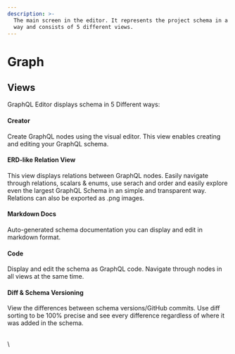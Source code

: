 ```yaml
---
description: >-
  The main screen in the editor. It represents the project schema in a visual
  way and consists of 5 different views.
---
```


# Graph

## Views

GraphQL Editor displays schema in 5 Different ways:

#### Creator

Create GraphQL nodes using the visual editor. This view enables creating and editing your GraphQL schema.

#### ERD-like Relation View

This view displays relations between GraphQL nodes. Easily navigate through relations, scalars & enums, use serach and order and easily explore even the largest GraphQL Schema in an simple and transparent way. Relations can also be exported as .png images.

#### Markdown Docs

Auto-generated schema documentation you can display and edit in markdown format.

#### Code

Display and edit the schema as GraphQL code. Navigate through nodes in all views at the same time.

#### Diff & Schema Versioning

View the differences between schema versions/GitHub commits. Use diff sorting to be 100% precise and see every difference regardless of where it was added in the schema.



\
\


